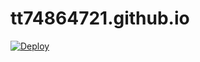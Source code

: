 # tt74864721.github.io
[![Deploy](https://github.com/tt74864721/tt74864721.github.io/actions/workflows/deploy.yml/badge.svg)](https://github.com/tt74864721/tt74864721.github.io/actions/workflows/deploy.yml)
